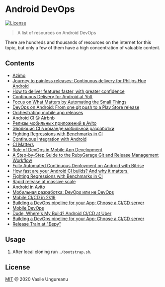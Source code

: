 # Android DevOps

<a href="https://github.com/VasileUngureanu/repository-template/blob/master/LICENSE"><img src="https://img.shields.io/badge/license-MIT-green.svg" alt="License"></a>

> A list of resources on Android DevOps

There are hundreds and thousands of resources on the internet for this topic, but only a few of them have a high concentration of valuable content.

## Contents

* [Azimo](https://www.youtube.com/watch?v=c8v4u7BC8aw)
* [Journey to painless releases: Continuous delivery for Philips Hue Android](https://www.youtube.com/watch?v=VkFcJZWtufA)
* [How to deliver features faster, with greater confidence](https://www.youtube.com/watch?v=c3aoRO1GFO4&feature=youtu.be)
* [Continuous Delivery for Android at Yolt](https://www.youtube.com/watch?v=Z5Jt08qP610&feature=youtu.be)
* [Focus on What Matters by Automating the Small Things](https://www.youtube.com/watch?v=gQrtLZu5lgk&list=PLzJZrgVJE8BZqXB8jXMJOkMJmA1VxxCp7&index=14&t=0s)
* [DevOps on Android: From one git push to a Play Store release](https://www.youtube.com/watch?v=O58yq8B3shc)
* [Orchestrating mobile app releases](https://www.youtube.com/watch?v=VZBqaEnUhxE&feature=youtu.be)
* [Android CI @ Airbnb](https://www.youtube.com/watch?v=HShVflK-lmI)
* [Релизы мобильных приложений в Avito](https://www.youtube.com/watch?v=r3rUedCbe7Q)
* [Эволюция CI в команде мобильной разработки](https://www.youtube.com/watch?v=lz8MNATTUCU)
* [Fighting Regressions with Benchmarks in CI](https://www.youtube.com/watch?v=yszRpGp3ijI)
* [Continuous Integration with Android](https://www.youtube.com/watch?v=-GZP2DaXIPk)
* [CI Matters](https://github.com/vgaidarji/ci-matters)
* [Role of DevOps in Mobile App Development](https://hackernoon.com/role-of-devops-in-mobile-app-development-mobile-devops-25e684fcd52e)
* [A Step-by-Step Guide to the RubyGarage Git and Release Management Workflow](https://rubygarage.org/blog/git-and-release-management-workflow)
* [Fully Automated Continuous Deployment on Android with Bitrise](https://overflow.buffer.com/2018/11/29/fully-automated-continuous-deployment-on-android-with-bitrise/)
* [How fast are your Android CI builds? And why it matters.](https://proandroiddev.com/how-fast-are-your-android-ci-builds-and-why-it-matters-a4309e40981f)
* [Fighting Regressions with Benchmarks in CI](https://medium.com/androiddevelopers/fighting-regressions-with-benchmarks-in-ci-6ea9a14b5c71)
* [Rapid release at massive scale](https://engineering.fb.com/web/rapid-release-at-massive-scale/?utm_campaign=Clean%2BCode&utm_medium=email&utm_source=Clean_Code_4)
* [Android in Avito](https://avito-tech.github.io/avito-android/)
* [Мобильная разработка: DevOps или не DevOps](https://www.youtube.com/watch?v=r7bb1jv4I1A)
* [Mobile CI/CD in 2k19](https://speakerdeck.com/vlivanov/cd-in-2k19?slide=123)
* [Building a DevOps pipeline for your App: Choose a CI/CD server](https://proandroiddev.com/building-a-devops-pipeline-for-your-app-choose-a-ci-cd-server-fd99e886ab76)
* [Mobile DevOps](https://www.bitrise.io/mobile-devops)
* [Dude, Where's My Build? Android CI/CD at Uber](https://www.youtube.com/watch?list=PLYioXtkIMlS9CMDDq3TcmxXsC455x6_XL&v=oC4476fR4rI)
* [Building a DevOps pipeline for your App: Choose a CI/CD server](https://www.droidcon.com/news-detail?content-id=/repository/collaboration/Groups/spaces/droidcon_hq/Documents/public/news/android-news/Building%20a%20DevOps%20pipeline%20for%20your%20App!%20Choose%20a%20CI%20or%20CD%20server)
* [Release Train at "Беру"](https://www.youtube.com/watch?v=8iwkFkkV9es&t=3118s)

## Usage

1. After local cloning run `./bootstrap.sh`.

License
-------

[MIT](LICENSE) @ 2020 Vasile Ungureanu
